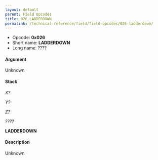 ```yaml
---
layout: default
parent: Field Opcodes
title: 026_LADDERDOWN
permalink: /technical-reference/field/field-opcodes/026-ladderdown/
---
```


-   Opcode: **0x026**
-   Short name: **LADDERDOWN**
-   Long name: ????

#### Argument

Unknown

#### Stack

  
*X?*

*Y?*

*Z?*

*????*

**LADDERDOWN**

#### Description

Unknown
